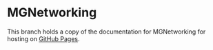 # MGNetworking

This branch holds a copy of the documentation for MGNetworking for hosting
on [GitHub Pages](https://pages.github.com).
